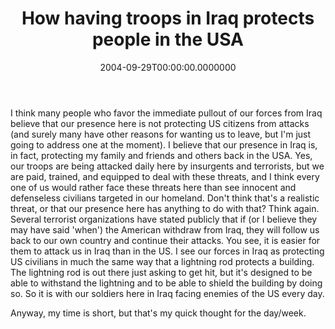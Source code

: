 ﻿---
title: How having troops in Iraq protects people in the USA
date: "2004-09-29T00:00:00.0000000"
featuredImage: img/how-having-troops-in-iraq-protects-people-in-the-usa-featured.png
---

I think many people who favor the immediate pullout of our forces from Iraq believe that our presence here is not protecting US citizens from attacks (and surely many have other reasons for wanting us to leave, but I'm just going to address one at the moment). I believe that our presence in Iraq is, in fact, protecting my family and friends and others back in the USA. Yes, our troops are being attacked daily here by insurgents and terrorists, but we are paid, trained, and equipped to deal with these threats, and I think every one of us would rather face these threats here than see innocent and defenseless civilians targeted in our homeland. Don't think that's a realistic threat, or that our presence here has anything to do with that? Think again. Several terrorist organizations have stated publicly that if (or I believe they may have said 'when') the American withdraw from Iraq, they will follow us back to our own country and continue their attacks. You see, it is easier for them to attack us in Iraq than in the US. I see our forces in Iraq as protecting US civilians in much the same way that a lightning rod protects a building. The lightning rod is out there just asking to get hit, but it's designed to be able to withstand the lightning and to be able to shield the building by doing so. So it is with our soldiers here in Iraq facing enemies of the US every day.

Anyway, my time is short, but that's my quick thought for the day/week.

